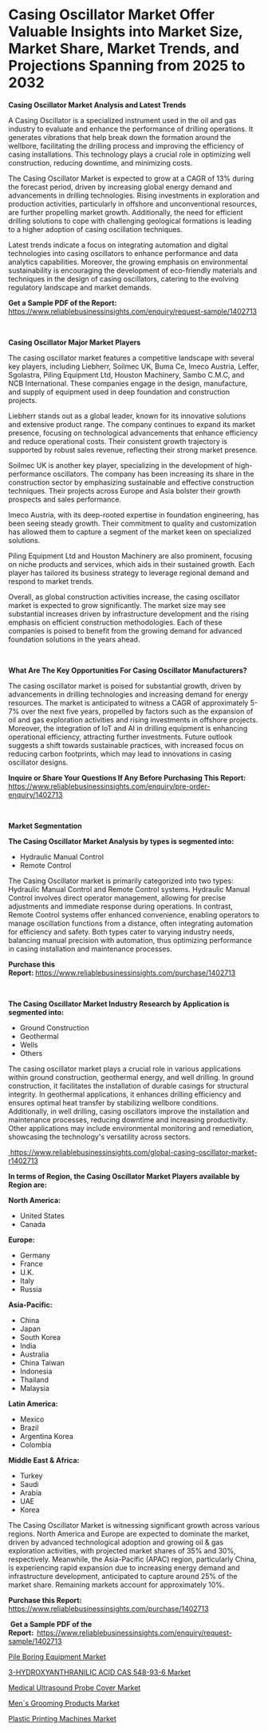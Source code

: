 <p><h1>Casing Oscillator Market Offer Valuable Insights into Market Size, Market Share, Market Trends, and Projections Spanning from 2025 to 2032</h1></p><p><strong>Casing Oscillator Market Analysis and Latest Trends</strong></p>
<p><p>A Casing Oscillator is a specialized instrument used in the oil and gas industry to evaluate and enhance the performance of drilling operations. It generates vibrations that help break down the formation around the wellbore, facilitating the drilling process and improving the efficiency of casing installations. This technology plays a crucial role in optimizing well construction, reducing downtime, and minimizing costs.</p><p>The Casing Oscillator Market is expected to grow at a CAGR of 13% during the forecast period, driven by increasing global energy demand and advancements in drilling technologies. Rising investments in exploration and production activities, particularly in offshore and unconventional resources, are further propelling market growth. Additionally, the need for efficient drilling solutions to cope with challenging geological formations is leading to a higher adoption of casing oscillation techniques.</p><p>Latest trends indicate a focus on integrating automation and digital technologies into casing oscillators to enhance performance and data analytics capabilities. Moreover, the growing emphasis on environmental sustainability is encouraging the development of eco-friendly materials and techniques in the design of casing oscillators, catering to the evolving regulatory landscape and market demands.</p></p>
<p><strong>Get a Sample PDF of the Report:&nbsp;</strong> <a href="https://www.reliablebusinessinsights.com/enquiry/request-sample/1402713?utm_campaign=1873&utm_medium=2&utm_source=Github&utm_content=ia&utm_term=12012025&utm_id=casing-oscillator">https://www.reliablebusinessinsights.com/enquiry/request-sample/1402713</a></p>
<p>&nbsp;</p>
<p><strong>Casing Oscillator Major Market Players</strong></p>
<p><p>The casing oscillator market features a competitive landscape with several key players, including Liebherr, Soilmec UK, Buma Ce, Imeco Austria, Leffer, Sgolastra, Piling Equipment Ltd, Houston Machinery, Sambo C.M.C, and NCB International. These companies engage in the design, manufacture, and supply of equipment used in deep foundation and construction projects.</p><p>Liebherr stands out as a global leader, known for its innovative solutions and extensive product range. The company continues to expand its market presence, focusing on technological advancements that enhance efficiency and reduce operational costs. Their consistent growth trajectory is supported by robust sales revenue, reflecting their strong market presence.</p><p>Soilmec UK is another key player, specializing in the development of high-performance oscillators. The company has been increasing its share in the construction sector by emphasizing sustainable and effective construction techniques. Their projects across Europe and Asia bolster their growth prospects and sales performance.</p><p>Imeco Austria, with its deep-rooted expertise in foundation engineering, has been seeing steady growth. Their commitment to quality and customization has allowed them to capture a segment of the market keen on specialized solutions. </p><p>Piling Equipment Ltd and Houston Machinery are also prominent, focusing on niche products and services, which aids in their sustained growth. Each player has tailored its business strategy to leverage regional demand and respond to market trends.</p><p>Overall, as global construction activities increase, the casing oscillator market is expected to grow significantly. The market size may see substantial increases driven by infrastructure development and the rising emphasis on efficient construction methodologies. Each of these companies is poised to benefit from the growing demand for advanced foundation solutions in the years ahead.</p></p>
<p>&nbsp;</p>
<p><strong>What Are The Key Opportunities For Casing Oscillator Manufacturers?</strong></p>
<p><p>The casing oscillator market is poised for substantial growth, driven by advancements in drilling technologies and increasing demand for energy resources. The market is anticipated to witness a CAGR of approximately 5-7% over the next five years, propelled by factors such as the expansion of oil and gas exploration activities and rising investments in offshore projects. Moreover, the integration of IoT and AI in drilling equipment is enhancing operational efficiency, attracting further investments. Future outlook suggests a shift towards sustainable practices, with increased focus on reducing carbon footprints, which may lead to innovations in casing oscillator designs.</p></p>
<p><strong>Inquire or Share Your Questions If Any Before Purchasing This Report:</strong> <a href="https://www.reliablebusinessinsights.com/enquiry/pre-order-enquiry/1402713?utm_campaign=1873&utm_medium=2&utm_source=Github&utm_content=ia&utm_term=12012025&utm_id=casing-oscillator">https://www.reliablebusinessinsights.com/enquiry/pre-order-enquiry/1402713</a></p>
<p>&nbsp;</p>
<p><strong>Market Segmentation</strong></p>
<p><strong>The Casing Oscillator Market Analysis by types is segmented into:</strong></p>
<p><ul><li>Hydraulic Manual Control</li><li>Remote Control</li></ul></p>
<p><p>The Casing Oscillator market is primarily categorized into two types: Hydraulic Manual Control and Remote Control systems. Hydraulic Manual Control involves direct operator management, allowing for precise adjustments and immediate response during operations. In contrast, Remote Control systems offer enhanced convenience, enabling operators to manage oscillation functions from a distance, often integrating automation for efficiency and safety. Both types cater to varying industry needs, balancing manual precision with automation, thus optimizing performance in casing installation and maintenance processes.</p></p>
<p><strong>Purchase this Report:&nbsp;</strong><a href="https://www.reliablebusinessinsights.com/purchase/1402713?utm_campaign=1873&utm_medium=2&utm_source=Github&utm_content=ia&utm_term=12012025&utm_id=casing-oscillator">https://www.reliablebusinessinsights.com/purchase/1402713</a></p>
<p>&nbsp;</p>
<p><strong>The Casing Oscillator Market Industry Research by Application is segmented into:</strong></p>
<p><ul><li>Ground Construction</li><li>Geothermal</li><li>Wells</li><li>Others</li></ul></p>
<p><p>The casing oscillator market plays a crucial role in various applications within ground construction, geothermal energy, and well drilling. In ground construction, it facilitates the installation of durable casings for structural integrity. In geothermal applications, it enhances drilling efficiency and ensures optimal heat transfer by stabilizing wellbore conditions. Additionally, in well drilling, casing oscillators improve the installation and maintenance processes, reducing downtime and increasing productivity. Other applications may include environmental monitoring and remediation, showcasing the technology's versatility across sectors.</p></p>
<p><a href="https://www.reliablebusinessinsights.com/global-casing-oscillator-market-r1402713?utm_campaign=1873&utm_medium=2&utm_source=Github&utm_content=ia&utm_term=12012025&utm_id=casing-oscillator">&nbsp;https://www.reliablebusinessinsights.com/global-casing-oscillator-market-r1402713</a></p>
<p><strong>In terms of Region, the Casing Oscillator Market Players available by Region are:</strong></p>
<p>
    <p> <strong> North America: </strong>
        <ul>
            <li>United States</li>
            <li>Canada</li>
        </ul>
        </p> 
    <p> <strong> Europe: </strong>
        <ul>
            <li>Germany</li>
            <li>France</li>
            <li>U.K.</li>
            <li>Italy</li>
            <li>Russia</li>
        </ul>
        </p> 
    <p> <strong> Asia-Pacific: </strong>
        <ul>
            <li>China</li>
            <li>Japan</li>
            <li>South Korea</li>
            <li>India</li>
            <li>Australia</li>
            <li>China Taiwan</li>
            <li>Indonesia</li>
            <li>Thailand</li>
            <li>Malaysia</li>
        </ul>
        </p> 
    <p> <strong> Latin America: </strong>
        <ul>
            <li>Mexico</li>
            <li>Brazil</li>
            <li>Argentina Korea</li>
            <li>Colombia</li>
        </ul>
        </p> 
    <p> <strong> Middle East & Africa: </strong>
        <ul>
            <li>Turkey</li>
            <li>Saudi</li>
            <li>Arabia</li>
            <li>UAE</li>
            <li>Korea</li>
        </ul>
    </p>
    </p>
<p><p>The Casing Oscillator Market is witnessing significant growth across various regions. North America and Europe are expected to dominate the market, driven by advanced technological adoption and growing oil & gas exploration activities, with projected market shares of 35% and 30%, respectively. Meanwhile, the Asia-Pacific (APAC) region, particularly China, is experiencing rapid expansion due to increasing energy demand and infrastructure development, anticipated to capture around 25% of the market share. Remaining markets account for approximately 10%.</p></p>
<p><strong>Purchase this Report: </strong><a href="https://www.reliablebusinessinsights.com/purchase/1402713?utm_campaign=1873&utm_medium=2&utm_source=Github&utm_content=ia&utm_term=12012025&utm_id=casing-oscillator">https://www.reliablebusinessinsights.com/purchase/1402713</a></p>
<p>&nbsp;<strong>Get a Sample PDF of the Report:&nbsp;&nbsp;</strong><a href="https://www.reliablebusinessinsights.com/enquiry/request-sample/1402713?utm_campaign=1873&utm_medium=2&utm_source=Github&utm_content=ia&utm_term=12012025&utm_id=casing-oscillator">https://www.reliablebusinessinsights.com/enquiry/request-sample/1402713</a></p>
<p><strong></strong></p>
<p><p><a href="https://github.com/triattwood9919/Market-Research-Report-List-1/blob/main/pile-boring-equipment-market.md?utm_campaign=1873&utm_medium=2&utm_source=Github&utm_content=ia&utm_term=12012025&utm_id=casing-oscillator">Pile Boring Equipment Market</a></p><p><a href="https://www.linkedin.com/pulse/growth-trajectory-3-hydroxyanthranilic-acid-cas-548-93-6-ysebf?utm_campaign=1873&utm_medium=2&utm_source=Github&utm_content=ia&utm_term=12012025&utm_id=casing-oscillator">3-HYDROXYANTHRANILIC ACID CAS 548-93-6 Market</a></p><p><a href="https://www.linkedin.com/pulse/anticipated-growth-medical-ultrasound-probe-cover-market-3szxf?utm_campaign=1873&utm_medium=2&utm_source=Github&utm_content=ia&utm_term=12012025&utm_id=casing-oscillator">Medical Ultrasound Probe Cover Market</a></p><p><a href="https://www.linkedin.com/pulse/success-formula-growing-mens-grooming-products-market-analysispromising-twvzf?utm_campaign=1873&utm_medium=2&utm_source=Github&utm_content=ia&utm_term=12012025&utm_id=casing-oscillator">Men`s Grooming Products Market</a></p><p><a href="https://github.com/stillsfloria19981/Market-Research-Report-List-1/blob/main/plastic-printing-machines-market.md?utm_campaign=1873&utm_medium=2&utm_source=Github&utm_content=ia&utm_term=12012025&utm_id=casing-oscillator">Plastic Printing Machines Market</a></p></p>